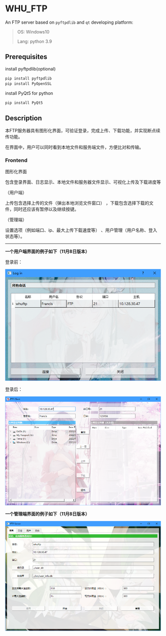 # WHU_FTP
An FTP server based on `pyftpdlib` and `qt`
developing platform:
>OS: Windows10
>
>Lang: python 3.9

## Prerequisites 
install pyftpdlib(optional)
```bash
pip install pyftpdlib
pip install PyOpenSSL
```
install PyQt5 for python
```bash
pip install PyQt5
```

## Description
本FTP服务器具有图形化界面，可验证登录，完成上传、下载功能，并实现断点续传功能。

在界面中，用户可以同时看到本地文件和服务端文件，方便比对和传输。
### Frontend

图形化界面

包含登录界面、日志显示、本地文件和服务器文件显示、可视化上传及下载进度等

（用户端）

上传包含选择上传的文件（弹出本地浏览文件窗口） ，下载包含选择下载的文件，同时还应该有暂停以及继续按键。

（管理端）

设置选项（例如端口、ip、最大上传下载速度等） 、用户管理（用户名称、登入状态等）。

---
**一个用户端界面的例子如下（11月8日版本）**

登录前：

![用户FTP界面1](figures/client1108_1.png)

登录后：

![用户FTP界面2](figures/client1108_2.png)

**一个管理端界面的例子如下（11月8日版本）**

![管理FTP界面](figures/server1108.png)
